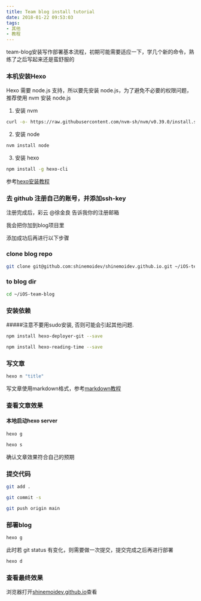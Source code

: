 ```yaml
---
title: Team blog install tutorial
date: 2018-01-22 09:53:03
tags:
- 其他 
- 教程
---
```

team-blog安装写作部署基本流程，初期可能需要适应一下，学几个新的命令，熟练了之后写起来还是蛮舒服的

<!--more-->

### 本机安装Hexo

Hexo 需要 node.js 支持，所以要先安装 node.js，为了避免不必要的权限问题，推荐使用 nvm 安装 node.js

1. 安装 nvm

```bash
curl -o- https://raw.githubusercontent.com/nvm-sh/nvm/v0.39.0/install.sh | bash
```

2. 安装 node

```bash
nvm install node
```

3. 安装 hexo

```bash
npm install -g hexo-cli
```

参考[hexo安装教程](https://hexo.io/zh-cn/docs/)

### 去 github 注册自己的账号，并添加ssh-key

注册完成后，彩云 @徐金良 告诉我你的注册邮箱

我会把你加到blog项目里

添加成功后再进行以下步骤

### clone blog repo

```bash
git clone git@github.com:shinemoidev/shinemoidev.github.io.git ~/iOS-team-blog
```

### to blog dir

```bash
cd ~/iOS-team-blog
```

### 安装依赖

#####注意不要用sudo安装, 否则可能会引起其他问题.

```bash
npm install hexo-deployer-git --save
```

```bash
npm install hexo-reading-time --save
```

### 写文章

```bash
hexo n "title"
```

写文章使用markdown格式，参考[markdown教程](https://www.jianshu.com/p/q81RER)

### 查看文章效果

#### 本地启动hexo server

```bash
hexo g

hexo s
```

确认文章效果符合自己的预期

### 提交代码

```bash
git add .

git commit -s

git push origin main
```

### 部署blog

```bash
hexo g
```

此时若 git status 有变化，则需要做一次提交，提交完成之后再进行部署

```bash
hexo d
```

### 查看最终效果

浏览器打开[shinemoidev.github.io](https://shinemoidev.github.io/)查看

<!-- ### 错误处理

#### 错误1
```bash
In file included from ../src/binding.cpp:3:
../src/sass_context_wrapper.h:8:10: fatal error: 'sass/context.h' file not found
```
执行 brew install libsass 后重试

#### 错误2
```bash
dyld: lazy symbol binding failed: Symbol not found: _sass_make_boolean
```
执行 npm install node-sass 后重试

#### 错误3
```bash
rm: ./Release/.deps/Release/obj.target/fse/fsevents.o.d.raw: No such file or directory
make: *** [Release/obj.target/fse/fsevents.o] Error 1
```
执行 npm install fsevents 后重试.
 -->

